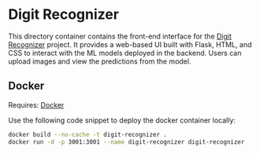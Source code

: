 # Digit Recognizer

This directory container contains the front-end interface for the [Digit Recognizer](https://github.com/preetham-ganesh/digit-recognizer) project. It provides a web-based UI built with Flask, HTML, and CSS to interact with the ML models deployed in the backend. Users can upload images and view the predictions from the model.

## Docker

Requires: [Docker](https://www.docker.com)

Use the following code snippet to deploy the docker container locally:

```bash
docker build --no-cache -t digit-recognizer .
docker run -d -p 3001:3001 --name digit-recognizer digit-recognizer
```
